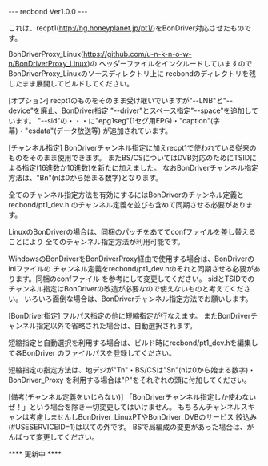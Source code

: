 --- recbond Ver1.0.0 ---

これは、recpt1(http://hg.honeyplanet.jp/pt1/)をBonDriver対応させたものです。

BonDriverProxy_Linux(https://github.com/u-n-k-n-o-w-n/BonDriverProxy_Linux)の
ヘッダーファイルをインクルードしていますのでBonDriverProxy_Linuxのソースディレクトリ上に
recbondのディレクトリを残したまま展開してビルドしてください。


[オプション]
recpt1のものをそのまま受け継いでいますが"--LNB"と"--device"を廃止、BonDriver指定
"--driver"とスペース指定"--space"を追加しています。
"--sid"の・・・に"epg1seg"(1セグ用EPG)・"caption"(字幕)・"esdata"(データ放送等)
が追加されています。


[チャンネル指定]
BonDriverチャンネル指定に加えrecpt1で使われている従来のものをそのまま使用できます。
またBS/CSについてはDVB対応のためにTSIDによる指定(16進数か10進数)を新たに加えました。
なおBonDriverチャンネル指定方法は、"Bn"(nは0から始まる数字)となります。

全てのチャンネル指定方法を有効にするにはBonDriverのチャンネル定義とrecbond/pt1_dev.h
のチャンネル定義を並びも含めて同期させる必要があります。

LinuxのBonDriverの場合は、同梱のパッチをあててconfファイルを差し替えることにより
全てのチャンネル指定方法が利用可能です。

WindowsのBonDriverをBonDriverProxy経由で使用する場合は、BonDriverのiniファイルの
チャンネル定義をrecbond/pt1_dev.hのそれと同期させる必要があります。同梱のconfファイル
を参考にして変更してください。
sidとTSIDでのチャンネル指定はBonDriverの改造が必要なので使えないものと考えてください。
いろいろ面倒な場合は、BonDriverチャンネル指定方法でお願いします。


[BonDriver指定]
フルパス指定の他に短縮指定が行なえます。
またBonDriverチャンネル指定以外で省略された場合は、自動選択されます。

短縮指定と自動選択を利用する場合は、ビルド時にrecbond/pt1_dev.hを編集して各BonDriver
のファイルパスを登録してください。

短縮指定の指定方法は、地デジが"Tn"・BS/CSは"Sn"(nは0から始まる数字)・BonDriver_Proxy
を利用する場合は"P"をそれぞれの頭に付加してください。


[備考(チャンネル定義をいじらない)]
「BonDriverチャンネル指定しか使わないぜ！」という場合を除き一切変更してはいけません。
もちろんチャンネルスキャンは考慮しませんしBonDriver_LinuxPTやBonDriver_DVBのサービス
絞込み(#USESERVICEID=1)は以ての外です。
BSで局編成の変更があった場合は、がんばって変更してください。


**** 更新中 ****
